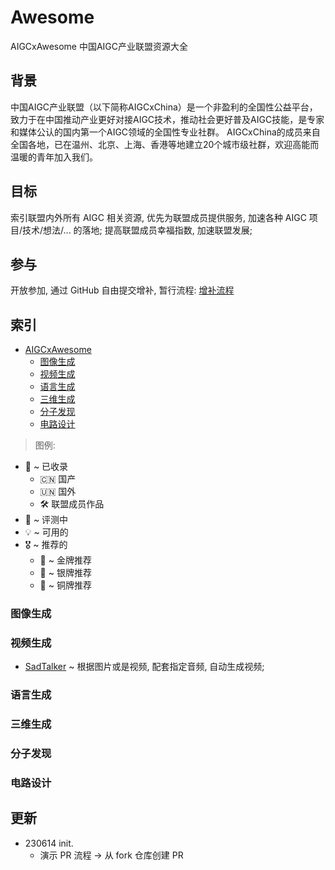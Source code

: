 # Awesome
AIGCxAwesome 中国AIGC产业联盟资源大全

## 背景
中国AIGC产业联盟（以下简称AIGCxChina）是一个非盈利的全国性公益平台，
致力于在中国推动产业更好对接AIGC技术，推动社会更好普及AIGC技能，是专家和媒体公认的国内第一个AIGC领域的全国性专业社群。
AIGCxChina的成员来自全国各地，已在温州、北京、上海、香港等地建立20个城市级社群，欢迎高能而温暖的青年加入我们。

## 目标
索引联盟内外所有 AIGC 相关资源,
优先为联盟成员提供服务, 加速各种 AIGC 项目/技术/想法/... 的落地;
提高联盟成员幸福指数, 加速联盟发展;

## 参与
开放参加, 通过 GitHub 自由提交增补,
暂行流程: [增补流程](https://github.com/AIGCx/Awesome/wiki#增补流程)

## 索引

- [AIGCxAwesome](#Awesome)
    + [图像生成](#图像生成)
    + [视频生成](#视频生成)
    + [语言生成](#语言生成)
    + [三维生成](#三维生成)
    + [分子发现](#分子发现)
    + [电路设计](#电路设计)

> 图例:

- 📩 ~ 已收录
    - 🇨🇳 国产
    - 🇺🇳 国外
    - 🛠️ 联盟成员作品
- 🔎 ~ 评测中
- 💡 ~ 可用的
- 🎖️ ~ 推荐的
    - 🥇 ~ 金牌推荐
    - 🥈 ~ 银牌推荐
    - 🥉 ~ 铜牌推荐

### 图像生成

### 视频生成

- [SadTalker](https://github.com/OpenTalker/SadTalker) ~ 根据图片或是视频, 配套指定音频, 自动生成视频;

### 语言生成

### 三维生成

### 分子发现

### 电路设计


## 更新

- 230614 init.
    - 演示 PR 流程 -> 从 fork 仓库创建 PR
